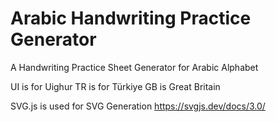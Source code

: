 # Arabic Handwriting Practice Generator
A Handwriting Practice Sheet Generator for Arabic Alphabet

UI is for Uighur
TR is for Türkiye
GB is Great Britain

SVG.js is used for SVG Generation
https://svgjs.dev/docs/3.0/
